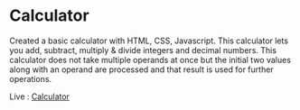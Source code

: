 # Calculator

Created a basic calculator with HTML, CSS, Javascript. This calculator lets you add, subtract, multiply & divide integers and decimal numbers. This calculator does not take multiple operands at once but the initial two values along with an operand are processed and that result is used for further operations. 

Live : [Calculator](https://sujith2903.github.io/Calculator/)
